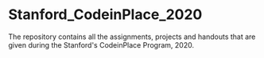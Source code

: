 # Stanford_CodeinPlace_2020
The repository contains all the assignments, projects and handouts that are given during the Stanford's CodeinPlace Program, 2020. 
